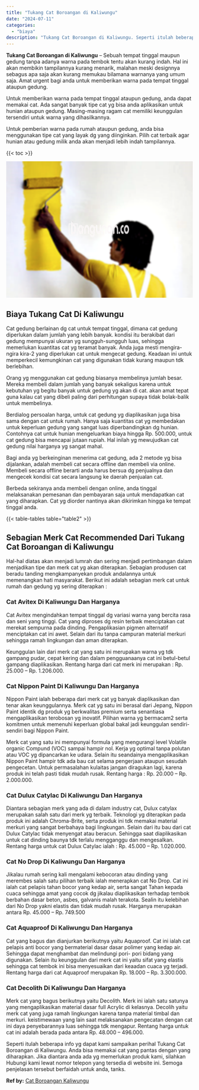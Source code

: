 ```yaml
---
title: "Tukang Cat Boroangan di Kaliwungu"
date: "2024-07-11"
categories: 
  - "biaya"
description: "Tukang Cat Boroangan di Kaliwungu. Seperti itulah beberapa info yg dapat kami sampaikan perihal Tukang Cat Boroangan di Kaliwungu. Anda bisa memakai cat yang..."
---
```


**Tukang Cat Boroangan di Kaliwungu** – Sebuah tempat tinggal maupun gedung tanpa adanya warna pada tembok tentu akan kurang indah. Hal ini akan membikin tampilannya kurang menarik, malahan meski designnya sebagus apa saja akan kurang memukau bilamana warnanya yang umum saja. Amat urgent bagi anda untuk memberikan warna pada tempat tinggal ataupun gedung.

Untuk memberikan warna pada tempat tinggal ataupun gedung, anda dapat memakai cat. Ada sangat banyak tipe cat yg bisa anda aplikasikan untuk hunian ataupun gedung. Masing-masing ragam cat memiliki keunggulan tersendiri untuk warna yang dihasilkannya.

Untuk pemberian warna pada rumah ataupun gedung, anda bisa menggunakan tipe cat yang layak dg yang diinginkan. Pilih cat terbaik agar hunian atau gedung milik anda akan menjadi lebih indah tampilannya.

{{< toc >}}

![Tukang Cat Boroangan di Kaliwungu](/images/jasa-cat-murah20.png)

## Biaya Tukang Cat Di Kaliwungu

Cat gedung berlainan dg cat untuk tempat tinggal, dimana cat gedung diperlukan dalam jumlah yang lebih banyak. kondisi itu berakibat dari gedung mempunyai ukuran yg sungguh-sungguh luas, sehingga memerlukan kuantitas cat yg teramat banyak. Anda juga mesti mengira-ngira kira-2 yang diperlukan cat untuk mengecat gedung. Keadaan ini untuk memperkecil kemungkinan cat yang digunakan tidak kurang maupun tdk berlebihan.

Orang yg menggunakan cat gedung biasanya membelinya jumlah besar. Mereka membeli dalam jumlah yang banyak sekaligus karena untuk kebutuhan yg begitu banyak untuk gedung yg akan di cat. akan amat tepat guna kalau cat yang dibeli paling dari perhitungan supaya tidak bolak-balik untuk membelinya.

Berdialog persoalan harga, untuk cat gedung yg diaplikasikan juga bisa sama dengan cat untuk rumah. Hanya saja kuantitas cat yg membedakan untuk keperluan gedung yang sangat luas diperbandingkan dg hunian. Contohnya cat untuk hunian mengeluarkan biaya hingga Rp. 500.000, untuk cat gedung bisa mencapai jutaan rupiah. Hal inilah yg mewujudkan cat gedung nilai harganya yg sangat mahal.

Bagi anda yg berkeinginan menerima cat gedung, ada 2 metode yg bisa dijalankan, adalah membeli cat secara offline dan membeli via online. Membeli secara offline berarti anda harus bersua dg penjualnya dan mengecek kondisi cat secara langsung ke daerah penjualan cat.

Berbeda sekiranya anda membeli dengan online, anda tinggal melaksanakan pemesanan dan pembayaran saja untuk mendapatkan cat yang diharapkan. Cat yg diorder nantinya akan dikirimkan hingga ke tempat tinggal anda.

{{< table-tables table="table2" >}}

## Sebagian Merk Cat Recommended Dari Tukang Cat Boroangan di Kaliwungu

Hal-hal diatas akan menjadi lumrah dan sering menjadi pertimbangan dalam menjadikan tipe dan merk cat yg akan diterapkan. Sebagian produsen cat beradu tanding mengkampanyekan produk andalannya untuk memenangkan hati masyarakat. Berikut ini adalah sebagian merk cat untuk rumah dan gedung yg sering diterapkan :

### Cat Avitex Di Kaliwungu Dan Harganya

Cat Avitex mengindahkan tempat tinggal dg variasi warna yang bercita rasa dan seni yang tinggi. Cat yang diproses dg resin terbaik menciptakan cat merekat sempurna pada dinding. Pengaplikasian pigmen alternatif menciptakan cat ini awet. Selain dari itu tanpa campuran material merkuri sehingga ramah lingkungan dan aman diterapkan.

Keunggulan lain dari merk cat yang satu ini merupakan warna yg tdk gampang pudar, cepat kering dan dalam pengguanaanya cat ini betul-betul gampang diaplikasikan. Rentang harga dari cat merk ini merupakan : Rp. 25.000 – Rp. 1.206.000.

### Cat Nippon Paint Di Kaliwungu Dan Harganya

Nippon Paint ialah beberapa dari merk cat yg banyak diaplikasikan dan tenar akan keunggulannya. Merk cat yg satu ini berasal dari Jepang, Nippon Paint identik dg produk yg berkwalitas premium serta senantiasa mengaplikasikan terobosan yg inovatif. Pilihan warna yg bermacam2 serta komitmen untuk memenuhi keperluan global bakal jadi keunggulan sendiri-sendiri bagi Nippon Paint.

Merk cat yang satu ini mempunyai formula yang mengurangi level Volatile organic Compund (VOC) sampai hampir nol. Kerja yg optimal tanpa polutan atau VOC yg dipancarkan ke udara. Selain itu seandainya mengaplikasikan Nippon Paint hampir tdk ada bau cat selama pengerjaan ataupun sesudah pengecetan. Untuk permasalahan kulaitas jangan diragukan lagi, karena produk ini telah pasti tidak mudah rusak. Rentang harga : Rp. 20.000 – Rp. 2.000.000.

### Cat Dulux Catylac Di Kaliwungu Dan Harganya

Diantara sebagian merk yang ada di dalam industry cat, Dulux catylax merupakan salah satu dari merk yg terbaik. Teknologi yg diterapkan pada produk ini adalah Chroma-Brite, serta produk ini tdk memakai material merkuri yang sangat berbahaya bagi lingkungan. Selain dari itu bau dari cat Dulux Catylac tidak menyengat atau beracun. Sehingga saat diaplikasikan untuk cat dinding baunya tdk terlalu mengganggu dan mengesalkan. Rentang harga untuk cat Dulux Catylac ialah : Rp. 45.000 – Rp. 1.020.000.

### Cat No Drop Di Kaliwungu Dan Harganya

Jikalau rumah sering kali mengalami kebocoran atau dinding yang merembes salah satu pilihan terbaik ialah menerapkan cat No Drop. Cat ini ialah cat pelapis tahan bocor yang kedap air, serta sangat Tahan kepada cuaca sehingga amat yang cocok dg jikalau diaplikasikan terhadap tembok berbahan dasar beton, asbes, galvanis malah terakota. Sealin itu kelebihan dari No Drop yakni elastis dan tidak mudah rusak. Harganya merupakan antara Rp. 45.000 – Rp. 749.500

### Cat Aquaproof Di Kaliwungu Dan Harganya

Cat yang bagus dan dianjurkan berikutnya yaitu Aquaproof. Cat ini ialah cat pelapis anti bocor yang bermaterial dasar dasar polimer yang kedap air. Sehingga dapat menghambat dan melindungi pori- pori bidang yang digunakan. Selain itu keunggulan dari merk cat ini yaitu sifat yang elastis sehingga cat tembok ini bisa menyesuaikan dari keaadan cuaca yg terjadi. Rentang harga dari cat Aquaproof merupakan Rp. 18.000 – Rp. 3.300.000.

### Cat Decolith Di Kaliwungu Dan Harganya

Merk cat yang bagus berikutnya yaitu Decolith. Merk ini ialah satu satunya yang mengaplikasikan material dasar full Acrylic di kelasnya. Decolih yaitu merk cat yang juga ramah lingkungan karena tanpa material timbal dan merkuri. keistimewaan yang lain saat melaksanakan pengecatan dengan cat ini daya penyebarannya luas sehingga tdk mengapur. Rentang harga untuk cat ini adalah berada pada antara Rp. 48.000 – 496.000.

Seperti itulah beberapa info yg dapat kami sampaikan perihal Tukang Cat Boroangan di Kaliwungu. Anda bisa memakai cat yang pantas dengan yang diharapkan. Jika diantara anda ada yg memerlukan produk kami, silahkan Hubungi kami lewat nomor telepon yang tersedia di website ini. Semoga penjelasan tersebut berfaidah untuk anda, tanks.

**Ref by:** [Cat Boroangan Kaliwungu](https://id.wikipedia.org/wiki/Cat)
